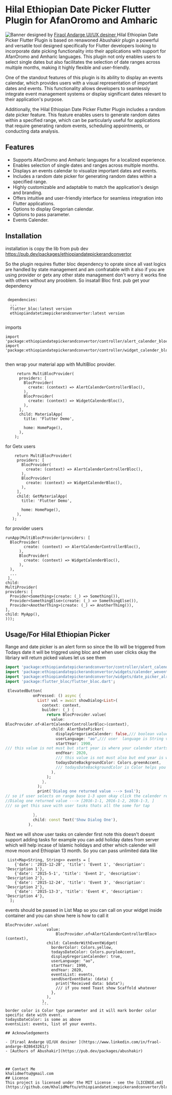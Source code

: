 
# Hilal Ethiopian Date Picker Flutter Plugin for AfanOromo and Amharic

![Banner](banner_image/picker_banner.jpg) 
designed by [Firaol Andarge UI/UX desiner ](https://www.linkedin.com/in/fraol-andarge-828643261/)
Hilal Ethiopian Date Picker Flutter Plugin is based on renawoned Abushakir plugin a powerful and versatile tool designed specifically for Flutter developers looking to incorporate date picking functionality into their applications with support for AfanOromo and Amharic languages. This plugin not only enables users to select single dates but also facilitates the selection of date ranges across multiple months, making it highly flexible and user-friendly.

One of the standout features of this plugin is its ability to display an events calendar, which provides users with a visual representation of important dates and events. This functionality allows developers to seamlessly integrate event management systems or display significant dates relevant to their application's purpose.

Additionally, the Hilal Ethiopian Date Picker Flutter Plugin includes a random date picker feature. This feature enables users to generate random dates within a specified range, which can be particularly useful for applications that require generating random events, scheduling appointments, or conducting data analysis.


## Features

- Supports AfanOromo and Amharic languages for a localized experience.
- Enables selection of single dates and ranges across multiple months.
- Displays an events calendar to visualize important dates and events.
- Includes a random date picker for generating random dates within a specified range.
- Highly customizable and adaptable to match the application's design and branding.
- Offers intuitive and user-friendly interface for seamless integration into Flutter applications.
- Options to display Gregorian calendar.
- Options to pass parameter.
- Events Calender.



## Installation

installation is copy the lib from pub dev https://pub.dev/packages/ethiopiandatepickerandconvertor

So the plugin requires flutter bloc dependency to oprate since all vast logics are handled by state management and am confratable with it also if you are using provider or getx any other state management don't worry it works fine with others without any prooblem. So insatall Bloc first. pub get your dependency

```
  
 dependencies:
  ...
  flutter_bloc:latest version
  ethiopiandatetimepickerandconverter:latest version
 
```
imports
```
import 'package:ethiopiandatepickerandconvertor/controller/alert_calender_bloc/alert_calender_controller_bloc.dart';
import 'package:ethiopiandatepickerandconvertor/controller/widget_calender_bloc/widget_calender_bloc.dart';
     
```
then wrap your material app with MultiBloc provider.

```
     return MultiBlocProvider(
      providers: [
        BlocProvider(
          create: (context) => AlertCalenderControllerBloc(),
        ),
        BlocProvider(
          create: (context) => WidgetCalenderBloc(),
        ),
      ],
      child: MaterialApp(
        title: 'Flutter Demo',
        
        home: HomePage(),
      ),
    );

 ```
 for Getx users
 ```
     return MultiBlocProvider(
      providers: [
        BlocProvider(
          create: (context) => AlertCalenderControllerBloc(),
        ),
        BlocProvider(
          create: (context) => WidgetCalenderBloc(),
        ),
      ],
      child: GetMaterialApp(
        title: 'Flutter Demo',
        
        home: HomePage(),
      ),
    );

 ```
 for provider users 
  ```
 runApp(MultiBlocProvider(providers: [
    BlocProvider(
          create: (context) => AlertCalenderControllerBloc(),
        ),
        BlocProvider(
          create: (context) => WidgetCalenderBloc(),
        ),
    ),
    ...
   ], 
child: 
MultiProvider(
  providers: [
    Provider<Something>(create: (_) => Something()),
    Provider<SomethingElse>(create: (_) => SomethingElse()),
    Provider<AnotherThing>(create: (_) => AnotherThing()),
  ],
  child: MyApp(),
)));
 ```
## Usage/For Hilal Ethiopian Picker

Range and date picker is an alert form so since the lib will be triggered from Todays date it will be triggred using bloc and when user clicks okay the libriary will return picked values let us see them

```dart
import 'package:ethiopiandatepickerandconvertor/controller/alert_calender_bloc/alert_calender_controller_bloc.dart';
import 'package:ethiopiandatepickerandconvertor/widgets/calender_wevent_widget.dart';
import 'package:ethiopiandatepickerandconvertor/widgets/date_picker_alret.dart';
import 'package:flutter_bloc/flutter_bloc.dart';

 ElevatedButton(
            onPressed: () async {
              List? val = await showDialog<List>(
                context: context,
                builder: (_) {
                  return BlocProvider.value(
                    value:
BlocProvider.of<AlertCalenderControllerBloc>(context),
                    child: AlertDatePicker(
                      displayGregorianCalender: false,/// boolean value to display ethiopian calender with gregorian calender true will display flase will remove from calender
                      userLanguage: "ao",/// user  language is String value ao means it loads AfanOromo am will show amharic calender
                      startYear: 1990,
/// this value is not must but start year is where your calender starts to count
                      endYear: 2020,
                      /// this value is not must also but end year is where your calender ends to count
                      todaysDateBackgroundColor: Colors.greenAccent,
                      /// todaysDateBackgroundColor is Color helps you to mark todays date on calender.
                    ),
                  );
                },
              );
              print('Dialog one returned value ---> $val');
// so if user selects on range base 1-3 upon okay click the calender returns dates 
//Dialog one returned value ---> [2016-1-1, 2016-1-2, 2016-1-3, ]
/// so get this save with user tasks thats all the some for tap

            },
            child: const Text('Show Dialog One'),
          ),
```

Next we  will show user tasks on calender  first  note this doesn't doesnt support adding tasks for example you can add holiday dates from server which will help incase of Islamic holidays and other which calender will move moon and Ethiopian 13 month.
So you can pass unlimited data like
```
 List<Map<String, String>> events = [
    {'date': '2015-12-28', 'title': 'Event 1', 'description': 'Description 1'},
    {'date': '2015-5-1', 'title': 'Event 2', 'description': 'Description 2'},
    {'date': '2015-12-24', 'title': 'Event 3', 'description': 'Description 2'},
    {'date': '2015-13-3', 'title': 'Event 4', 'description': 'Description 4'},
  ];
  ```
  events should be passed in List Map  so you can call on your widget inside container and you can show here is how to call it
  ```
  BlocProvider.value(
                    value:
                        BlocProvider.of<AlertCalenderControllerBloc>(context),
                    child: CalenderWithEventWidget(
                      borderColor: Colors.yellow,
                      todaysDateColor: Colors.purpleAccent,
                      displayGregorianCalender: true,
                      userLanguage: "ao",
                      startYear: 1990,
                      endYear: 2020,
                      eventsList: events,
                      sendUserEventData: (data) {
                        print("Received data: $data");
                        /// if you need Toast show Scaffold whatever
                      },
                    ),
                  ),
                  ```
border color is Color type parameter and it will mark border color specific date with event.
todaysDateColor: is some as above 
eventsList: events, list of your events.

## Acknowledgements

 - [Firaol Andarge UI/UX desiner ](https://www.linkedin.com/in/fraol-andarge-828643261/)
 - [Authors of Abushakir](https://pub.dev/packages/abushakir)
 


## Contact Me
khalidmeftu@gmail.com
## License
This project is licensed under the MIT License - see the [LICENSE.md](https://github.com/KhalidMeftu/ethiopiandatetimepickerandconverter/blob/master/LICENSE.md)

